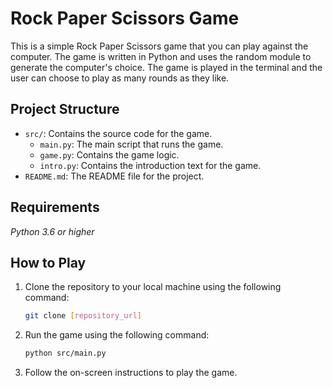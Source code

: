 # Rock Paper Scissors Game
This is a simple Rock Paper Scissors game that you can play against the computer. The game is written in Python and uses the random module to generate the computer's choice. The game is played in the terminal and the user can choose to play as many rounds as they like.

## Project Structure

- `src/`: Contains the source code for the game.
    - `main.py`: The main script that runs the game.
    - `game.py`: Contains the game logic.
    - `intro.py`: Contains the introduction text for the game.
- `README.md`: The README file for the project.

## Requirements
*Python 3.6 or higher*

## How to Play
1. Clone the repository to your local machine using the following command:
    ```bash
    git clone [repository_url]
    ``` 

2. Run the game using the following command:
    ```bash
    python src/main.py
    ```
3. Follow the on-screen instructions to play the game.
